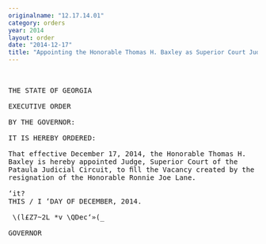 ```yaml
---
originalname: "12.17.14.01"
category: orders
year: 2014
layout: order
date: "2014-12-17"
title: "Appointing the Honorable Thomas H. Baxley as Superior Court Judge of the Pataula Judicial Circuit"
---
```

<pre>
 

THE STATE OF GEORGIA

EXECUTIVE ORDER

BY THE GOVERNOR:

IT IS HEREBY ORDERED:

That effective December 17, 2014, the Honorable Thomas H.
Baxley is hereby appointed Judge, Superior Court of the
Pataula Judicial Circuit, to ﬁll the Vacancy created by the
resignation of the Honorable Ronnie Joe Lane.

‘it?
THIS / I ‘DAY OF DECEMBER, 2014.

 \(l£Z7~2L *v \QDec‘»(_

GOVERNOR

</pre>
